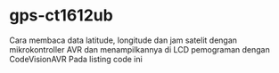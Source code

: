 # gps-ct1612ub
Cara membaca data latitude, longitude dan jam satelit dengan mikrokontroller AVR dan menampilkannya di LCD pemograman dengan CodeVisionAVR
Pada listing code ini 

